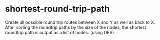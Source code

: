 # shortest-round-trip-path

 Create all possible round trip routes between X and Y as well as back to X. After sorting the roundtrip paths by the size of the nodes, the shortest roundtrip path is output as a list of nodes. (using DFS)
